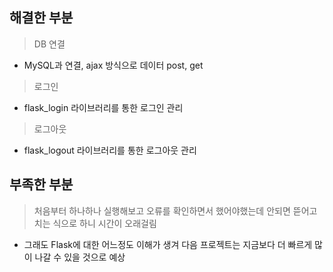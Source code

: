 ## 해결한 부분

> DB 연결
* MySQL과 연결, ajax 방식으로 데이터 post, get
> 로그인
* flask_login 라이브러리를 통한 로그인 관리
> 로그아웃 
* flask_logout 라이브러리를 통한 로그아웃 관리

## 부족한 부분
> 처음부터 하나하나 실행해보고 오류를 확인하면서 했어야했는데 안되면 뜯어고치는 식으로 하니 시간이 
> 오래걸림
* 그래도 Flask에 대한 어느정도 이해가 생겨 다음 프로젝트는 지금보다 더 빠르게 많이 나갈 수 있을 것으로 예상
